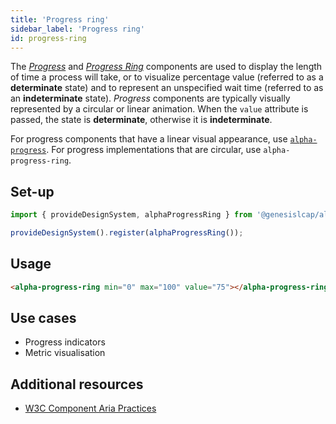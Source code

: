```yaml
---
title: 'Progress ring'
sidebar_label: 'Progress ring'
id: progress-ring
---
```


The [_Progress_](/front-end/web-components/presentation/progress/) and [_Progress Ring_](/front-end/web-components/presentation/progress-ring/) components are used to display the length of time a process will take, or to visualize percentage value (referred to as a **determinate** state) and to represent an unspecified wait time (referred to as an **indeterminate** state). _Progress_ components are typically visually represented by a circular or linear animation. When the `value` attribute is passed, the state is **determinate**, otherwise it is **indeterminate**.

For progress components that have a linear visual appearance, use [`alpha-progress`](/front-end/web-components/presentation/progress/). For progress implementations that are circular, use `alpha-progress-ring`.

## Set-up

```ts
import { provideDesignSystem, alphaProgressRing } from '@genesislcap/alpha-design-system';

provideDesignSystem().register(alphaProgressRing());
```

## Usage

```html live
<alpha-progress-ring min="0" max="100" value="75"></alpha-progress-ring>
```

## Use cases

- Progress indicators
- Metric visualisation

## Additional resources

- [W3C Component Aria Practices](https://www.w3.org/TR/wai-aria/#progressbar)
